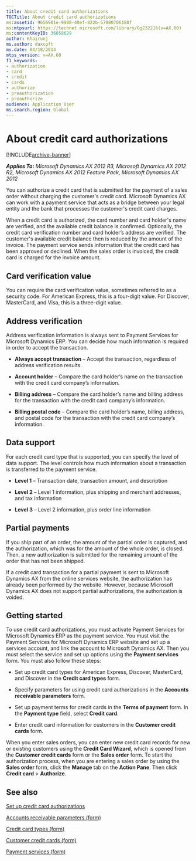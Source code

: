 ```yaml
---
title: About credit card authorizations
TOCTitle: About credit card authorizations
ms:assetid: 9656981e-9988-40ef-822b-57980706188f
ms:mtpsurl: https://technet.microsoft.com/library/Gg232216(v=AX.60)
ms:contentKeyID: 36058629
author: Khairunj
ms.author: daxcpft
ms.date: 04/18/2014
mtps_version: v=AX.60
f1_keywords:
- authorization
- card
- credit
- cards
- authorize
- preauthorization
- preauthorize
audience: Application User
ms.search.region: Global
---
```


# About credit card authorizations 


[!INCLUDE[archive-banner](includes/archive-banner.md)]


_**Applies To:** Microsoft Dynamics AX 2012 R3, Microsoft Dynamics AX 2012 R2, Microsoft Dynamics AX 2012 Feature Pack, Microsoft Dynamics AX 2012_

You can authorize a credit card that is submitted for the payment of a sales order without charging the customer's credit card. Microsoft Dynamics AX can work with a payment service that acts as a bridge between your legal entity and the bank that processes the customer's credit card charges.

When a credit card is authorized, the card number and card holder's name are verified, and the available credit balance is confirmed. Optionally, the credit card verification number and card holder’s address are verified. The customer's available credit balance then is reduced by the amount of the invoice. The payment service sends information that the credit card has been approved or declined. When the sales order is invoiced, the credit card is charged for the invoice amount.

## Card verification value

You can require the card verification value, sometimes referred to as a security code. For American Express, this is a four-digit value. For Discover, MasterCard, and Visa, this is a three-digit value.

## Address verification

Address verification information is always sent to Payment Services for Microsoft Dynamics ERP. You can decide how much information is required in order to accept the transaction.

  - **Always accept transaction** – Accept the transaction, regardless of address verification results.

  - **Account holder** – Compare the card holder’s name on the transaction with the credit card company’s information.

  - **Billing address** – Compare the card holder’s name and billing address for the transaction with the credit card company’s information.

  - **Billing postal code** – Compare the card holder’s name, billing address, and postal code for the transaction with the credit card company’s information.

## Data support

For each credit card type that is supported, you can specify the level of data support. The level controls how much information about a transaction is transferred to the payment service.

  - **Level 1** – Transaction date, transaction amount, and description

  - **Level 2** – Level 1 information, plus shipping and merchant addresses, and tax information

  - **Level 3** – Level 2 information, plus order line information

## Partial payments

If you ship part of an order, the amount of the partial order is captured, and the authorization, which was for the amount of the whole order, is closed. Then, a new authorization is submitted for the remaining amount of the order that has not been shipped.

If a credit card transaction for a partial payment is sent to Microsoft Dynamics AX from the online services website, the authorization has already been performed by the website. However, because Microsoft Dynamics AX does not support partial authorizations, the authorization is voided.

## Getting started

To use credit card authorizations, you must activate Payment Services for Microsoft Dynamics ERP as the payment service. You must visit the Payment Services for Microsoft Dynamics ERP website and set up a services account, and link the account to Microsoft Dynamics AX. Then you must select the service and set up options using the **Payment services** form. You must also follow these steps:

  - Set up credit card types for American Express, Discover, MasterCard, and Discover in the **Credit card types** form.

  - Specify parameters for using credit card authorizations in the **Accounts receivable parameters** form.

  - Set up payment terms for credit cards in the **Terms of payment** form. In the **Payment type** field, select **Credit card**.

  - Enter credit card information for customers in the **Customer credit cards** form.

When you enter sales orders, you can enter new credit card records for new or existing customers using the **Credit Card Wizard**, which is opened from the **Customer credit cards** form or the **Sales order** form. To start the authorization process, when you are entering a sales order by using the **Sales order** form, click the **Manage** tab on the **Action Pane**. Then click **Credit card** \> **Authorize**.

## See also

[Set up credit card authorizations](set-up-credit-card-authorizations.md)

[Accounts receivable parameters (form)](https://technet.microsoft.com/library/aa576993\(v=ax.60\))

[Credit card types (form)](https://technet.microsoft.com/library/hh209565\(v=ax.60\))

[Customer credit cards (form)](https://technet.microsoft.com/library/hh227616\(v=ax.60\))

[Payment services (form)](https://technet.microsoft.com/library/hh227622\(v=ax.60\))

  



